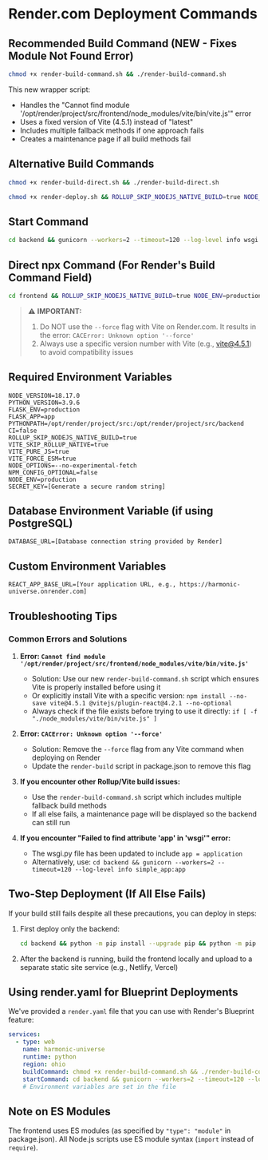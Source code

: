 # Render.com Deployment Commands

## Recommended Build Command (NEW - Fixes Module Not Found Error)

```bash
chmod +x render-build-command.sh && ./render-build-command.sh
```

This new wrapper script:

- Handles the "Cannot find module '/opt/render/project/src/frontend/node_modules/vite/bin/vite.js'" error
- Uses a fixed version of Vite (4.5.1) instead of "latest"
- Includes multiple fallback methods if one approach fails
- Creates a maintenance page if all build methods fail

## Alternative Build Commands

```bash
chmod +x render-build-direct.sh && ./render-build-direct.sh
```

```bash
chmod +x render-deploy.sh && ROLLUP_SKIP_NODEJS_NATIVE_BUILD=true NODE_ENV=production ./render-deploy.sh
```

## Start Command

```bash
cd backend && gunicorn --workers=2 --timeout=120 --log-level info wsgi:app
```

## Direct npx Command (For Render's Build Command Field)

```bash
cd frontend && ROLLUP_SKIP_NODEJS_NATIVE_BUILD=true NODE_ENV=production npx vite@4.5.1 build --mode production --emptyOutDir
```

> ⚠️ **IMPORTANT:**
>
> 1. Do NOT use the `--force` flag with Vite on Render.com. It results in the error: `CACError: Unknown option '--force'`
> 2. Always use a specific version number with Vite (e.g., vite@4.5.1) to avoid compatibility issues

## Required Environment Variables

```
NODE_VERSION=18.17.0
PYTHON_VERSION=3.9.6
FLASK_ENV=production
FLASK_APP=app
PYTHONPATH=/opt/render/project/src:/opt/render/project/src/backend
CI=false
ROLLUP_SKIP_NODEJS_NATIVE_BUILD=true
VITE_SKIP_ROLLUP_NATIVE=true
VITE_PURE_JS=true
VITE_FORCE_ESM=true
NODE_OPTIONS=--no-experimental-fetch
NPM_CONFIG_OPTIONAL=false
NODE_ENV=production
SECRET_KEY=[Generate a secure random string]
```

## Database Environment Variable (if using PostgreSQL)

```
DATABASE_URL=[Database connection string provided by Render]
```

## Custom Environment Variables

```
REACT_APP_BASE_URL=[Your application URL, e.g., https://harmonic-universe.onrender.com]
```

## Troubleshooting Tips

### Common Errors and Solutions

1. **Error: `Cannot find module '/opt/render/project/src/frontend/node_modules/vite/bin/vite.js'`**

   - Solution: Use our new `render-build-command.sh` script which ensures Vite is properly installed before using it
   - Or explicitly install Vite with a specific version: `npm install --no-save vite@4.5.1 @vitejs/plugin-react@4.2.1 --no-optional`
   - Always check if the file exists before trying to use it directly: `if [ -f "./node_modules/vite/bin/vite.js" ]`

2. **Error: `CACError: Unknown option '--force'`**

   - Solution: Remove the `--force` flag from any Vite command when deploying on Render
   - Update the `render-build` script in package.json to remove this flag

3. **If you encounter other Rollup/Vite build issues:**

   - Use the `render-build-command.sh` script which includes multiple fallback build methods
   - If all else fails, a maintenance page will be displayed so the backend can still run

4. **If you encounter "Failed to find attribute 'app' in 'wsgi'" error:**
   - The wsgi.py file has been updated to include `app = application`
   - Alternatively, use: `cd backend && gunicorn --workers=2 --timeout=120 --log-level info simple_app:app`

## Two-Step Deployment (If All Else Fails)

If your build still fails despite all these precautions, you can deploy in steps:

1. First deploy only the backend:

   ```bash
   cd backend && python -m pip install --upgrade pip && python -m pip install -r requirements.txt && python -m pip install gunicorn
   ```

2. After the backend is running, build the frontend locally and upload to a separate static site service (e.g., Netlify, Vercel)

## Using render.yaml for Blueprint Deployments

We've provided a `render.yaml` file that you can use with Render's Blueprint feature:

```yaml
services:
  - type: web
    name: harmonic-universe
    runtime: python
    region: ohio
    buildCommand: chmod +x render-build-command.sh && ./render-build-command.sh
    startCommand: cd backend && gunicorn --workers=2 --timeout=120 --log-level info wsgi:app
    # Environment variables are set in the file
```

## Note on ES Modules

The frontend uses ES modules (as specified by `"type": "module"` in package.json). All Node.js scripts use ES module syntax (`import` instead of `require`).
